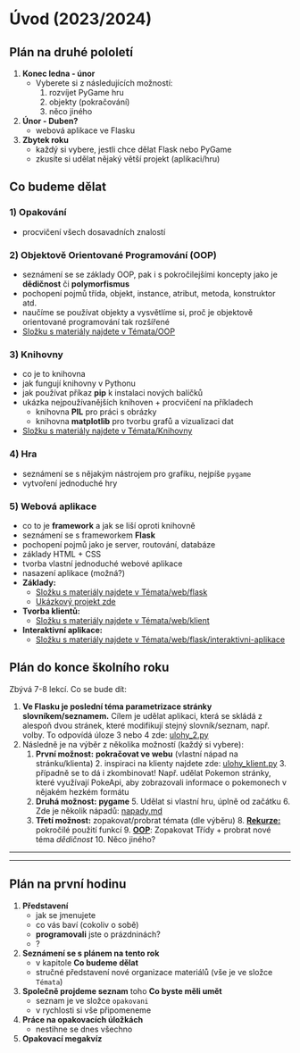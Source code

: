 # Úvod (2023/2024)


## Plán na druhé pololetí

1. **Konec ledna - únor**
   - Vyberete si z následujících možností:
     1. rozvíjet PyGame hru
     2. objekty (pokračování)
     3. něco jiného
2. **Únor - Duben?**
   - webová aplikace ve Flasku
3. **Zbytek roku**
   - každý si vybere, jestli chce dělat Flask nebo PyGame
   - zkusíte si udělat nějaký větší projekt (aplikaci/hru)

## Co budeme dělat


### 1) Opakování
  - procvičení všech dosavadních znalostí

### 2) Objektově Orientované Programování (OOP)
  - seznámení se se základy OOP, pak i s pokročilejšími koncepty jako je **dědičnost** či **polymorfismus**
  - pochopení pojmů třída, objekt, instance, atribut, metoda, konstruktor atd.
  - naučíme se používat objekty a vysvětlíme si, proč je objektově orientované programování tak rozšířené
  - [Složku s materiály najdete v Témata/OOP](../../Témata/OOP/)

### 3) Knihovny
  - co je to knihovna
  - jak fungují knihovny v Pythonu
  - jak používat příkaz **pip** k instalaci nových balíčků
  - ukázka nejpoužívanějších knihoven + procvičení na příkladech
    - knihovna **PIL** pro práci s obrázky
    - knihovna **matplotlib** pro tvorbu grafů a vizualizaci dat
  - [Složku s materiály najdete v Témata/Knihovny](../../Témata/Knihovny/)

### 4) Hra
  - seznámení se s nějakým nástrojem pro grafiku, nejpíše `pygame`
  - vytvoření jednoduché hry

### 5) Webová aplikace
  - co to je **framework** a jak se liší oproti knihovně
  - seznámení se s frameworkem **Flask**
  - pochopení pojmů jako je server, routování, databáze
  - základy HTML + CSS
  - tvorba vlastní jednoduché webové aplikace
  - nasazení aplikace (možná?)
  - **Základy:**
    - [Složku s materiály najdete v Témata/web/flask](../../Témata/web/flask)
    - [Ukázkový projekt zde](../../Témata/web/flask/ukazkovy-projekt)
  - **Tvorba klientů:**
    - [Složku s materiály najdete v Témata/web/klient](../../Témata/web/klient/)
  - **Interaktivní aplikace:**
    - [Složku s materiály najdete v Témata/web/flask/interaktivni-aplikace](../../Témata/web/flask/interaktivni-aplikace/)

    
## Plán do konce školního roku

Zbývá 7-8 lekcí. Co se bude dít:

1) **Ve Flasku je poslední téma parametrizace stránky slovníkem/seznamem.** 
   Cílem je udělat aplikaci, která se skládá z alespoň dvou stránek, které modifikují stejný slovník/seznam, např. volby.
   To odpovídá úloze 3 nebo 4 zde: [ulohy_2.py](..%2F..%2FT%C3%A9mata%2Fweb%2Fflask%2Finteraktivni-aplikace%2Fulohy_2.py)
2) Následně je na výběr z několika možností (každý si vybere):
   1. **První možnost:** **pokračovat ve webu** (vlastní nápad na stránku/klienta)
      2. inspiraci na klienty najdete zde: [ulohy_klient.py](..%2F..%2FT%C3%A9mata%2Fweb%2Fklient%2Fulohy_klient.py)
      3. případně se to dá i zkombinovat! Např. udělat Pokemon stránky, které využívají
         PokeApi, aby zobrazovali informace o pokemonech v nějakém hezkém formátu
   4. **Druhá možnost:** **pygame**
      5. Udělat si vlastní hru, úplně od začátku
      6. Zde je několik nápadů: [napady.md](..%2F..%2FT%C3%A9mata%2Fpygame%2Fnapady.md)
   7. **Třetí možnost:** zopakovat/probrat témata (dle výběru)
      8. [**Rekurze:**](..%2F..%2FT%C3%A9mata%2Ffunkce%2Frekurze) pokročilé použití funkcí
      9. [**OOP**](..%2F..%2FT%C3%A9mata%2FOOP): Zopakovat Třídy + probrat nové téma _dědičnost_
      10. Něco jiného?

---

---

## Plán na první hodinu

1. **Představení**
    - jak se jmenujete
    - co vás baví (cokoliv o sobě)
    - **programovali** jste o prázdninách?
    - ?
2. **Seznámení se s plánem na tento rok**
    - v kapitole **Co budeme dělat**
    - stručné představení nové organizace materiálů (vše je ve složce `Témata`)
3. **Společně projdeme seznam** toho **Co byste měli umět**
    - seznam je ve složce `opakovani`
    - v rychlosti si vše připomeneme
4. **Práce na opakovacích úložkách**
    - nestihne se dnes všechno
5. **Opakovací megakvíz**


